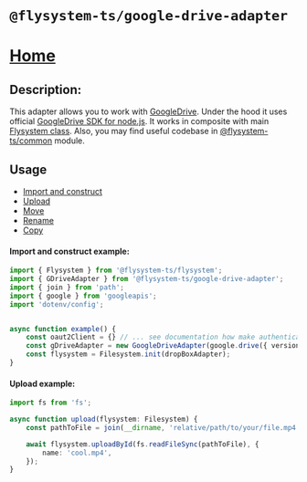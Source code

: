 # `@flysystem-ts/google-drive-adapter`
# [Home](../../README.md)

## Description:
This adapter allows you to work with [GoogleDrive](https://drive.google.com/).
Under the hood it uses official [GoogleDrive SDK for node.js](https://developers.google.com/drive/api/quickstart/nodejs).
It works in composite with main [Flysystem class](../flysystem/README.md). Also, you may find useful codebase in [@flysystem-ts/common](../common/README.md) module.

## Usage
* [Import and construct](#import-and-construct-example)
* [Upload](#upload-example)
* [Move](#move-example)
* [Rename](#move-example)
* [Copy](#copy-example)

#### Import and construct example:
```ts
import { Flysystem } from '@flysystem-ts/flysystem';
import { GDriveAdapter } from '@flysystem-ts/google-drive-adapter';
import { join } from 'path';
import { google } from 'googleapis';
import 'dotenv/config';


async function example() {
    const oaut2Client = {} // ... see documentation how make authentication in googleapis
    const gDriveAdapter = new GoogleDriveAdapter(google.drive({ version: 'v3', auth: oauth2Client });
    const flysystem = Filesystem.init(dropBoxAdapter);
}
```

#### Upload example:
```ts
import fs from 'fs';

async function upload(flysystem: Filesystem) {
    const pathToFile = join(__dirname, 'relative/path/to/your/file.mp4');

    await flysystem.uploadById(fs.readFileSync(pathToFile), {
        name: 'cool.mp4',
    });
}
```
